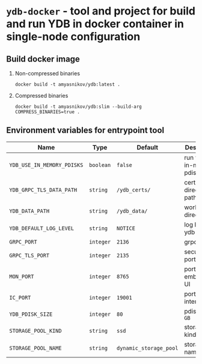 # `ydb-docker` - tool and project for build and run YDB in docker container in single-node configuration

## Build docker image

1. Non-compressed binaries
    ```shell
    docker build -t amyasnikov/ydb:latest .
    ```
2. Compressed binaries
    ```shell
    docker build -t amyasnikov/ydb:slim --build-arg COMPRESS_BINARIES=true .
    ```

## Environment variables for entrypoint tool


| Name                       | Type      | Default                | Description                  |
|----------------------------|-----------|------------------------|------------------------------|
| `YDB_USE_IN_MEMORY_PDISKS` | `boolean` | `false`                | run ydb with in-memory pdisk |
| `YDB_GRPC_TLS_DATA_PATH`   | `string`  | `/ydb_certs/`          | certificates directory path  |
| `YDB_DATA_PATH`            | `string`  | `/ydb_data/`           | working directory            |
| `YDB_DEFAULT_LOG_LEVEL`    | `string`  | `NOTICE`               | log level of ydb             |
| `GRPC_PORT`                | `integer` | `2136`                 | grpc port                    |
| `GRPC_TLS_PORT`            | `integer` | `2135`                 | secure grpc port             |
| `MON_PORT`                 | `integer` | `8765`                 | port of embedded UI          |
| `IC_PORT`                  | `integer` | `19001`                | port of interconnect         |
| `YDB_PDISK_SIZE`           | `integer` | `80`                   | pdisk size in `GB`           |
| `STORAGE_POOL_KIND`        | `string`  | `ssd`                  | storage pool kind            |
| `STORAGE_POOL_NAME`        | `string`  | `dynamic_storage_pool` | storage pool name            |
